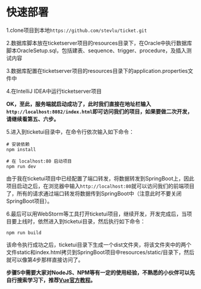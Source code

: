 
# 快速部署

1.clone项目到本地```https://github.com/stevlu/ticket.git```

2.数据库脚本放在ticketserver项目的resources目录下，在Oracle中执行数据库脚本OracleSetup.sql，包括建表、sequence、trigger、procedure，及插入测试内容

3.数据库配置在ticketserver项目的resources目录下的application.properties文件中  

4.在IntelliJ IDEA中运行ticketserver项目  

**OK，至此，服务端就启动成功了，此时我们直接在地址栏输入```http://localhost:8082/index.html```即可访问我们的项目，如果要做二次开发，请继续看第五、六步。**  

5.进入到ticketui目录中，在命令行依次输入如下命令：  

```
# 安装依赖
npm install

# 在 localhost:80 启动项目
npm run dev
```  

由于我在ticketui项目中已经配置了端口转发，将数据转发到SpringBoot上，因此项目启动之后，在浏览器中输入```http://localhost:80```就可以访问我们的前端项目了，所有的请求通过端口转发将数据传到SpringBoot中（注意此时不要关闭SpringBoot项目）。  

6.最后可以用WebStorm等工具打开ticketui项目，继续开发，开发完成后，当项目要上线时，依然进入到ticketui目录，然后执行如下命令：  

```
npm run build
```  

该命令执行成功之后，ticketui目录下生成一个dist文件夹，将该文件夹中的两个文件static和index.html拷贝到SpringBoot项目中resources/static/目录下，然后就可以像第4步那样直接访问了。  


**步骤5中需要大家对NodeJS、NPM等有一定的使用经验，不熟悉的小伙伴可以先自行搜索学习下，推荐[Vue官方教程](https://cn.vuejs.org/v2/guide/)。**  
